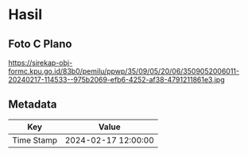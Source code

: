 # Hasil

## Foto C Plano

https://sirekap-obj-formc.kpu.go.id/83b0/pemilu/ppwp/35/09/05/20/06/3509052006011-20240217-114533--975b2069-efb6-4252-af38-4791211861e3.jpg


## Metadata

| Key        | Value               |
| ---------- | ------------------- |
| Time Stamp | 2024-02-17 12:00:00 |



